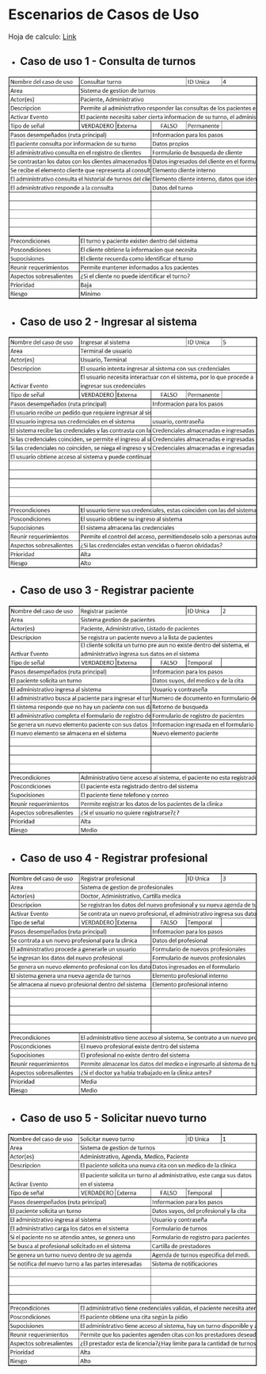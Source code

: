 # Escenarios de Casos de Uso

Hoja de calculo: [Link](https://docs.google.com/spreadsheets/d/1TZExWZXH0dbuX0u6H-fMKVTFdfDUWF9VA8hcWk7sAmU/edit?usp=sharing "Title")

- ## Caso de uso 1 - Consulta de turnos  

![Consulta de turnos](../Imagenes/CasosDeUso/ConsultarTurnos.jpeg "Title")


- ## Caso de uso 2 - Ingresar al sistema

![Ingresar al sistema](../Imagenes/CasosDeUso/IngresarAlSistema.jpeg "Title")


- ## Caso de uso 3 - Registrar paciente

![Registrar paciente](../Imagenes/CasosDeUso/RegistrarPaciente.jpeg "Title")


- ## Caso de uso 4 - Registrar profesional

![Registrar profesional](../Imagenes/CasosDeUso/RegistrarProfesional.jpeg "Title")


- ## Caso de uso 5 - Solicitar nuevo turno

![Solicitar nuevo turno](../Imagenes/CasosDeUso/SolicitarNuevoTurno.jpeg "Title")